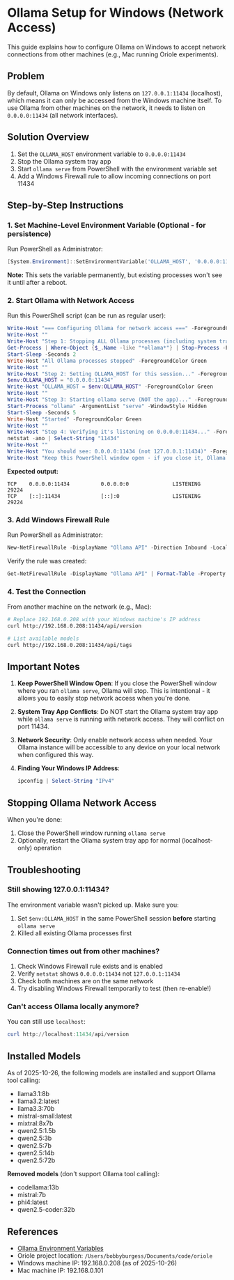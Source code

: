 # Ollama Setup for Windows (Network Access)

This guide explains how to configure Ollama on Windows to accept network connections from other machines (e.g., Mac running Oriole experiments).

## Problem

By default, Ollama on Windows only listens on `127.0.0.1:11434` (localhost), which means it can only be accessed from the Windows machine itself. To use Ollama from other machines on the network, it needs to listen on `0.0.0.0:11434` (all network interfaces).

## Solution Overview

1. Set the `OLLAMA_HOST` environment variable to `0.0.0.0:11434`
2. Stop the Ollama system tray app
3. Start `ollama serve` from PowerShell with the environment variable set
4. Add a Windows Firewall rule to allow incoming connections on port 11434

## Step-by-Step Instructions

### 1. Set Machine-Level Environment Variable (Optional - for persistence)

Run PowerShell as Administrator:

```powershell
[System.Environment]::SetEnvironmentVariable('OLLAMA_HOST', '0.0.0.0:11434', 'Machine')
```

**Note:** This sets the variable permanently, but existing processes won't see it until after a reboot.

### 2. Start Ollama with Network Access

Run this PowerShell script (can be run as regular user):

```powershell
Write-Host "=== Configuring Ollama for network access ===" -ForegroundColor Cyan
Write-Host ""
Write-Host "Step 1: Stopping ALL Ollama processes (including system tray app)..." -ForegroundColor Yellow
Get-Process | Where-Object {$_.Name -like "*ollama*"} | Stop-Process -Force
Start-Sleep -Seconds 2
Write-Host "All Ollama processes stopped" -ForegroundColor Green
Write-Host ""
Write-Host "Step 2: Setting OLLAMA_HOST for this session..." -ForegroundColor Yellow
$env:OLLAMA_HOST = "0.0.0.0:11434"
Write-Host "OLLAMA_HOST = $env:OLLAMA_HOST" -ForegroundColor Green
Write-Host ""
Write-Host "Step 3: Starting ollama serve (NOT the app)..." -ForegroundColor Yellow
Start-Process "ollama" -ArgumentList "serve" -WindowStyle Hidden
Start-Sleep -Seconds 5
Write-Host "Started" -ForegroundColor Green
Write-Host ""
Write-Host "Step 4: Verifying it's listening on 0.0.0.0:11434..." -ForegroundColor Yellow
netstat -ano | Select-String "11434"
Write-Host ""
Write-Host "You should see: 0.0.0.0:11434 (not 127.0.0.1:11434)" -ForegroundColor Cyan
Write-Host "Keep this PowerShell window open - if you close it, Ollama will stop!" -ForegroundColor Red
```

**Expected output:**
```
TCP    0.0.0.0:11434          0.0.0.0:0              LISTENING       29224
TCP    [::]:11434             [::]:0                 LISTENING       29224
```

### 3. Add Windows Firewall Rule

Run PowerShell as Administrator:

```powershell
New-NetFirewallRule -DisplayName "Ollama API" -Direction Inbound -LocalPort 11434 -Protocol TCP -Action Allow
```

Verify the rule was created:

```powershell
Get-NetFirewallRule -DisplayName "Ollama API" | Format-Table -Property DisplayName, Enabled, Direction, Action
```

### 4. Test the Connection

From another machine on the network (e.g., Mac):

```bash
# Replace 192.168.0.208 with your Windows machine's IP address
curl http://192.168.0.208:11434/api/version

# List available models
curl http://192.168.0.208:11434/api/tags
```

## Important Notes

1. **Keep PowerShell Window Open**: If you close the PowerShell window where you ran `ollama serve`, Ollama will stop. This is intentional - it allows you to easily stop network access when you're done.

2. **System Tray App Conflicts**: Do NOT start the Ollama system tray app while `ollama serve` is running with network access. They will conflict on port 11434.

3. **Network Security**: Only enable network access when needed. Your Ollama instance will be accessible to any device on your local network when configured this way.

4. **Finding Your Windows IP Address**:
   ```powershell
   ipconfig | Select-String "IPv4"
   ```

## Stopping Ollama Network Access

When you're done:

1. Close the PowerShell window running `ollama serve`
2. Optionally, restart the Ollama system tray app for normal (localhost-only) operation

## Troubleshooting

### Still showing 127.0.0.1:11434?

The environment variable wasn't picked up. Make sure you:
1. Set `$env:OLLAMA_HOST` in the same PowerShell session **before** starting `ollama serve`
2. Killed all existing Ollama processes first

### Connection times out from other machines?

1. Check Windows Firewall rule exists and is enabled
2. Verify `netstat` shows `0.0.0.0:11434` not `127.0.0.1:11434`
3. Check both machines are on the same network
4. Try disabling Windows Firewall temporarily to test (then re-enable!)

### Can't access Ollama locally anymore?

You can still use `localhost`:
```powershell
curl http://localhost:11434/api/version
```

## Installed Models

As of 2025-10-26, the following models are installed and support Ollama tool calling:

- llama3.1:8b
- llama3.2:latest
- llama3.3:70b
- mistral-small:latest
- mixtral:8x7b
- qwen2.5:1.5b
- qwen2.5:3b
- qwen2.5:7b
- qwen2.5:14b
- qwen2.5:72b

**Removed models** (don't support Ollama tool calling):
- codellama:13b
- mistral:7b
- phi4:latest
- qwen2.5-coder:32b

## References

- [Ollama Environment Variables](https://github.com/ollama/ollama/blob/main/docs/faq.md#how-do-i-configure-ollama-server)
- Oriole project location: `/Users/bobbyburgess/Documents/code/oriole`
- Windows machine IP: 192.168.0.208 (as of 2025-10-26)
- Mac machine IP: 192.168.0.101
